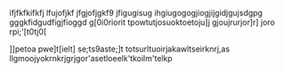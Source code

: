 ifjfkfkifkfj
lfujofjkf
jfgjofjgkf9
jfigugisug
ihgiugogogjiogjijgidjgujsdgpg
gggkfidgudfigjfioggd
g[0i0riorit
tpowtutjosuoktoetoju]j
gjoujrurjor]r]
joro
rpi;'[t0tj0[

]]petoa
pwe]t[ielt]
se;ts9aste;]t
totsurltuoirjakawltseirknrj,as
llgmoojyokrnkrjgrjgor'asetloeelk'tkoilm'telkp
